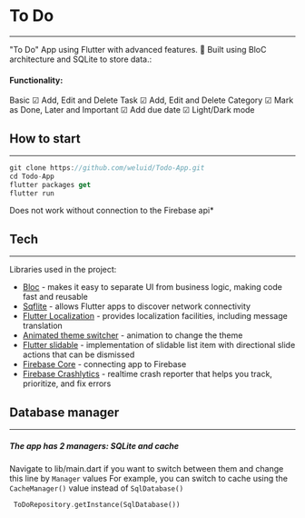 # To Do 
---
"To Do" App using Flutter with advanced features. 🌟
Built using BloC architecture and SQLite to store data.:

#### Functionality:

Basic
 ☑ Add, Edit and Delete Task
 ☑ Add, Edit and Delete Category
 ☑ Mark as Done, Later and Important
 ☑ Add due date
 ☑ Light/Dark mode
 
## How to start 
---
```dart
git clone https://github.com/weluid/Todo-App.git
cd Todo-App
flutter packages get
flutter run
```
Does not work without connection to the Firebase api*

## Tech
---
Libraries used in the project:

- [Bloc] - makes it easy to separate UI from business logic, making code fast and reusable
- [Sqflite] - allows Flutter apps to discover network connectivity
- [Flutter Localization] - provides localization facilities, including message translation
- [Animated theme switcher] - animation to change the theme 
- [Flutter slidable] -  implementation of slidable list item with directional slide actions that can be dismissed
- [Firebase Core] - connecting app to Firebase
- [Firebase Crashlytics] - realtime crash reporter that helps you track, prioritize, and fix errors

## Database manager
---
##### The app has 2 managers: SQLite and cache

Navigate to lib/main.dart if you want to switch between them and change this line by `Manager` values
For example, you can switch to cache using the `CacheManager()` value instead of `SqlDatabase()`
```dart
 ToDoRepository.getInstance(SqlDatabase())
```




   [OpenWeatherMap]: <https://openweathermap.org/>
   [Bloc]: <https://pub.dev/packages/flutter_bloc>
   [Animated theme switcher]: <https://pub.dev/packages/animated_theme_switcher>
   [Http]: <https://pub.dev/packages/http>
   [Dio]: <https://pub.dev/packages/dio>
   [Flutter slidable]: <https://pub.dev/packages/flutter_slidable>
   [Sqflite]: <https://pub.dev/packages/sqflite>
   [Flutter Localization]: <https://pub.dev/packages/flutter_localization>
   [Firebase Core]: <https://pub.dev/packages/firebase_core>
   [Firebase Crashlytics]: <https://pub.dev/packages/firebase_crashlytics>
